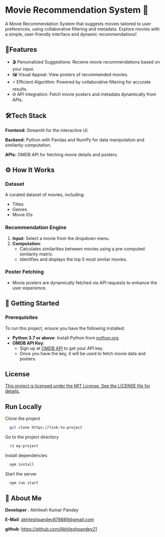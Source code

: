 
# Movie Recommendation System 🎥
A Movie Recommendation System that suggests movies tailored to user preferences, using collaborative filtering and metadata. Explore movies with a simple, user-friendly interface and dynamic recommendations!


## 🌟Features

- 🎬 Personalized Suggestions: Receive movie recommendations based on your input.
- 🖼️ Visual Appeal: View posters of recommended movies.
- ⚡ Efficient Algorithm: Powered by collaborative filtering for accurate results.
- 🌐 API Integration: Fetch movie posters and metadata dynamically from APIs.


## 🛠️Tech Stack

**Frontend:** Streamlit for the interactive UI.

**Backend:** Python with Pandas and NumPy for data manipulation and similarity computation.

**APIs:** OMDB API for fetching movie details and posters.

## ⚙️ How It Works

### Dataset
A curated dataset of movies, including:
- Titles
- Genres
- Movie IDs

### Recommendation Engine
1. **Input**: Select a movie from the dropdown menu.
2. **Computation**:
   - Calculates similarities between movies using a pre-computed similarity matrix.
   - Identifies and displays the top 5 most similar movies.

### Poster Fetching
- Movie posters are dynamically fetched via API requests to enhance the user experience.
## 🚀 Getting Started

### Prerequisites
To run this project, ensure you have the following installed:

- **Python 3.7 or above**: Install Python from [python.org](https://www.python.org/).
- **OMDB API Key**: 
  - Sign up at [OMDB API](https://www.omdbapi.com/apikey.aspx) to get your API key.
  - Once you have the key, it will be used to fetch movie data and posters.


## License

[This project is licensed under the MIT License. See the LICENSE file for details.](https://choosealicense.com/licenses/mit/)


## Run Locally

Clone the project

```bash
  git clone https://link-to-project
```

Go to the project directory

```bash
  cd my-project
```

Install dependencies

```bash
  npm install
```

Start the server

```bash
  npm run start
```


## 🚀 About Me
**Developer** : Akhilesh Kumar Pandey

**E-Mail**: akhileshpandey878889@gmail.com

**github**: https://github.com/Akhileshpandey21